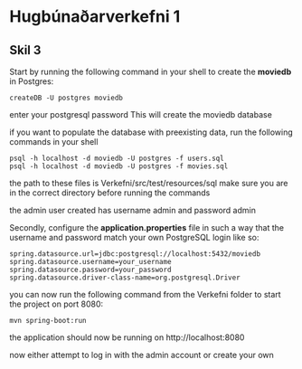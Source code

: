 # Hugbúnaðarverkefni 1

## Skil 3

Start by running the following command in your shell to create the **moviedb** in Postgres: 
```
createDB -U postgres moviedb
```

enter your postgresql password
This will create the moviedb database

if you want to populate the database with preexisting data, run the following commands in your shell
```
psql -h localhost -d moviedb -U postgres -f users.sql
psql -h localhost -d moviedb -U postgres -f movies.sql
```
the path to these files is Verkefni/src/test/resources/sql
make sure you are in the correct directory before running the commands

the admin user created has username admin and password admin

Secondly, configure the **application.properties** file in such a way that the username and password match your own PostgreSQL login
like so:

```
spring.datasource.url=jdbc:postgresql://localhost:5432/moviedb
spring.datasource.username=your_username
spring.datasource.password=your_password
spring.datasource.driver-class-name=org.postgresql.Driver
```


you can now run the following command from the Verkefni folder to start the project on port 8080: 
```
mvn spring-boot:run
```
the application should now be running on http://localhost:8080


now either attempt to log in with the admin account or create your own





